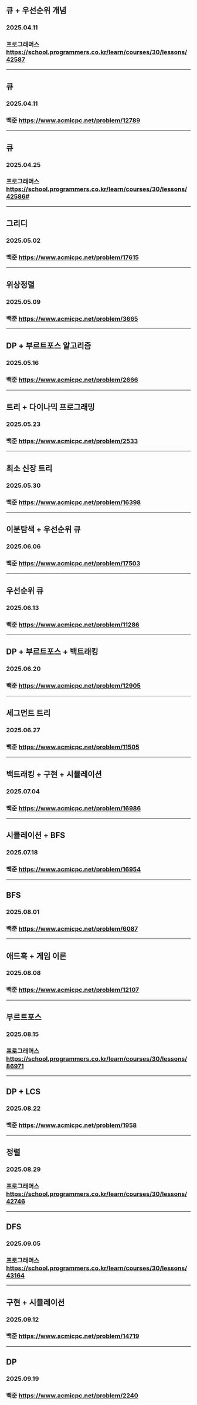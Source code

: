 ## 큐 + 우선순위 개념
### 2025.04.11
### 프로그래머스 https://school.programmers.co.kr/learn/courses/30/lessons/42587
---
## 큐
### 2025.04.11
### 백준 https://www.acmicpc.net/problem/12789
---
## 큐
### 2025.04.25
### 프로그래머스 https://school.programmers.co.kr/learn/courses/30/lessons/42586#
---
## 그리디
### 2025.05.02
### 백준 https://www.acmicpc.net/problem/17615
---
## 위상정렬
### 2025.05.09
### 백준 https://www.acmicpc.net/problem/3665
---
## DP + 부르트포스 알고리즘
### 2025.05.16
### 백준 https://www.acmicpc.net/problem/2666
---
## 트리 + 다이나믹 프로그래밍
### 2025.05.23
### 백준 https://www.acmicpc.net/problem/2533
---
## 최소 신장 트리
### 2025.05.30
### 백준 https://www.acmicpc.net/problem/16398
---
## 이분탐색 + 우선순위 큐
### 2025.06.06
### 백준 https://www.acmicpc.net/problem/17503
---
## 우선순위 큐
### 2025.06.13
### 백준 https://www.acmicpc.net/problem/11286
---
## DP + 부르트포스 + 백트래킹
### 2025.06.20
### 백준 https://www.acmicpc.net/problem/12905
---
## 세그먼트 트리
### 2025.06.27
### 백준 https://www.acmicpc.net/problem/11505
---
## 백트래킹 + 구현 + 시뮬레이션
### 2025.07.04
### 백준 https://www.acmicpc.net/problem/16986
---
## 시뮬레이션 + BFS
### 2025.07.18
### 백준 https://www.acmicpc.net/problem/16954
---
## BFS
### 2025.08.01
### 백준 https://www.acmicpc.net/problem/6087
---
## 애드훅 + 게임 이론
### 2025.08.08
### 백준 https://www.acmicpc.net/problem/12107
---
## 부르트포스
### 2025.08.15
### 프로그래머스 https://school.programmers.co.kr/learn/courses/30/lessons/86971
---
## DP + LCS
### 2025.08.22
### 백준 https://www.acmicpc.net/problem/1958
---
## 정렬
### 2025.08.29
### 프로그래머스 https://school.programmers.co.kr/learn/courses/30/lessons/42746
---
## DFS
### 2025.09.05
### 프로그래머스 https://school.programmers.co.kr/learn/courses/30/lessons/43164
---
## 구현 + 시뮬레이션
### 2025.09.12
### 백준 https://www.acmicpc.net/problem/14719
---
## DP
### 2025.09.19
### 백준 https://www.acmicpc.net/problem/2240
